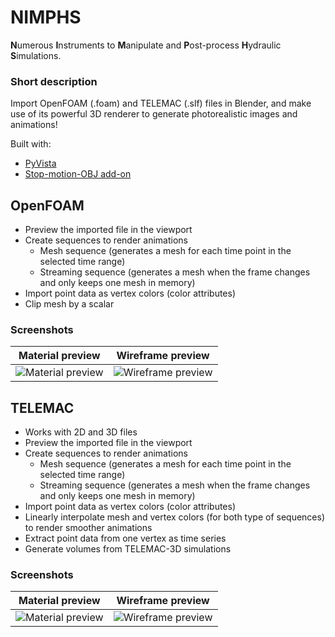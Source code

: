 # NIMPHS

**N**umerous **I**nstruments to **M**anipulate and **P**ost-process **H**ydraulic **S**imulations.

### Short description

Import OpenFOAM (.foam) and TELEMAC (.slf) files in Blender, and make use of its powerful 3D renderer to generate photorealistic images and animations!

Built with:

* [PyVista](https://github.com/pyvista/pyvista)
* [Stop-motion-OBJ add-on](https://github.com/neverhood311/Stop-motion-OBJ)

## OpenFOAM

* Preview the imported file in the viewport
* Create sequences to render animations
    * Mesh sequence (generates a mesh for each time point in the selected time range)
    * Streaming sequence (generates a mesh when the frame changes and only keeps one mesh in memory)
* Import point data as vertex colors (color attributes)
* Clip mesh by a scalar

### Screenshots

Material preview  |  Wireframe preview
:----------------:|:------------------:
![Material preview](https://bit.ly/3zoV67P)  |  ![Wireframe preview](https://bit.ly/3PsXoIw)


## TELEMAC

* Works with 2D and 3D files
* Preview the imported file in the viewport
* Create sequences to render animations
    * Mesh sequence (generates a mesh for each time point in the selected time range)
    * Streaming sequence (generates a mesh when the frame changes and only keeps one mesh in memory)
* Import point data as vertex colors (color attributes)
* Linearly interpolate mesh and vertex colors (for both type of sequences) to render smoother animations
* Extract point data from one vertex as time series
* Generate volumes from TELEMAC-3D simulations

### Screenshots

Material preview |  Wireframe preview
:---------------:|:------------------:
![Material preview](https://bit.ly/3PqZ84S)  |  ![Wireframe preview](https://bit.ly/3yWhzYh)
